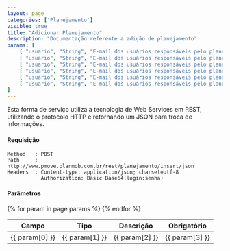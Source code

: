```yaml
---
layout: page
categories: ['Planejamento']
visible: true
title: "Adicionar Planejamento"
description: "Documentação referente a adição de planejamento"
params: [
    [ "usuario", "String", "E-mail dos usuários responsáveis pelo planejamento, é o mesmo usado no login", "Sim" ],
    [ "usuario", "String", "E-mail dos usuários responsáveis pelo planejamento, é o mesmo usado no login", "Sim" ],
    [ "usuario", "String", "E-mail dos usuários responsáveis pelo planejamento, é o mesmo usado no login", "Sim" ],
    [ "usuario", "String", "E-mail dos usuários responsáveis pelo planejamento, é o mesmo usado no login", "Sim" ],
    [ "usuario", "String", "E-mail dos usuários responsáveis pelo planejamento, é o mesmo usado no login", "Sim" ],
    [ "usuario", "String", "E-mail dos usuários responsáveis pelo planejamento, é o mesmo usado no login", "Sim" ],
] 
---
```


Esta forma de serviço utiliza a tecnologia de Web Services em REST, utilizando o protocolo HTTP e retornando um JSON para troca de informações.

#### Requisição
```
Method   : POST
Path     : http://www.pmove.planmob.com.br/rest/planejamento/insert/json
Headers  : Content-type: application/json; charset=utf-8
           Authorization: Basic Base64(login:senha)
``` 

#### Parâmetros
<table class="mdl-data-table mdl-js-data-table">
  <thead>
    <tr>
      <th class="mdl-data-table__cell--non-numeric"><strong>Campo</strong></th>
      <th class="mdl-data-table__cell--non-numeric"><strong>Tipo</strong></th>
      <th class="mdl-data-table__cell--non-numeric"><strong>Descrição</strong></th>
      <th class="mdl-data-table__cell--non-numeric"><strong>Obrigatório</strong></th>
    </tr>
  </thead>
  <tbody>
    {% for param in page.params %}
    <tr>
      <td class="mdl-data-table__cell--non-numeric">{{ param[0] }}</td>
      <td class="mdl-data-table__cell--non-numeric">{{ param[1] }}</td>
      <td class="mdl-data-table__cell--non-numeric">{{ param[2] }}</td>
      <td class="mdl-data-table__cell--non-numeric">{{ param[3] }}</td>
    </tr>
    {% endfor %}
  </tbody>
</table>